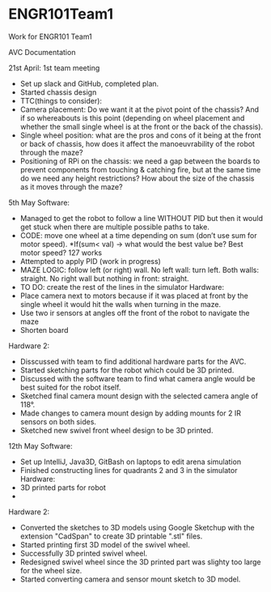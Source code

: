 # ENGR101Team1
Work for ENGR101 Team1

AVC Documentation

21st April: 1st team meeting
- Set up slack and GitHub, completed plan.
-	Started chassis design
-	TTC(things to consider): 
  -	Camera placement: Do we want it at the pivot point of the chassis? And if so whereabouts is this point (depending on wheel placement and whether the small single wheel is at the front or the back of the chassis).
  -	Single wheel position: what are the pros and cons of it being at the front or back of chassis, how does it affect the manoeuvrability of the robot through the maze?
  -	Positioning of RPi on the chassis: we need a gap between the boards to prevent components from touching & catching fire, but at the same time do we need any height restrictions? How about the size of the chassis as it moves through the maze?


5th May
Software:
- Managed to get the robot to follow a line WITHOUT PID but then it would get stuck when there are multiple possible paths to take. 
- CODE: move one wheel at a time depending on sum (don’t use sum for motor speed). *If(sum< val) →  what would the best value be? Best motor speed? 127 works
- Attempted to apply PID (work in progress)
- MAZE LOGIC: follow left (or right) wall. No left wall: turn left. Both walls: straight. No right wall but nothing in front: straight.
- TO DO: create the rest of the lines in the simulator
Hardware:
- Place camera next to motors because if it was placed at front by the single wheel it would hit the walls when turning in the maze.
- Use two ir sensors at angles off the front of the robot to navigate the maze
- Shorten board

Hardware 2: 
- Disscussed with team to find additional hardware parts for the AVC.
- Started sketching parts for the robot which could be 3D printed.
- Discussed with the software team to find what camera angle would be best suited for the robot itself.
- Sketched final camera mount design with the selected camera angle of 118°.
- Made changes to camera mount design by adding mounts for 2 IR sensors on both sides.
- Sketched new swivel front wheel design to be 3D printed.


12th May
Software:
- Set up IntelliJ, Java3D, GitBash on laptops to edit arena simulation
- Finished constructing lines for quadrants 2 and 3 in the simulator
Hardware:
- 3D printed parts for robot
- 
Hardware 2:
- Converted the sketches to 3D models using Google Sketchup with the extension "CadSpan" to create 3D printable ".stl" files.
- Started printing first 3D model of the swivel wheel.
- Successfully 3D printed swivel wheel.
- Redesigned swivel wheel since the 3D printed part was slighty too large for the wheel size.
- Started converting camera and sensor mount sketch to 3D model.
